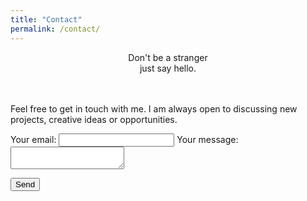 ```yaml
---
title: "Contact"
permalink: /contact/
---
```


<center><span font size="20" style="#0083B6;">Don't be a stranger</span></center>

<center>just say hello.</center>
<br>
<br>

Feel free to get in touch with me. I am always open to discussing new projects, creative ideas or opportunities.

<form
  action="https://formspree.io/moqdjoek"
  method="POST"
>
  <label>
    Your email:
    <input type="text" name="_replyto">
  </label>
  <label>
    Your message:
    <textarea name="message"></textarea>
  </label>

  <!-- your other form fields go here -->

  <button type="submit">Send</button>
</form>

